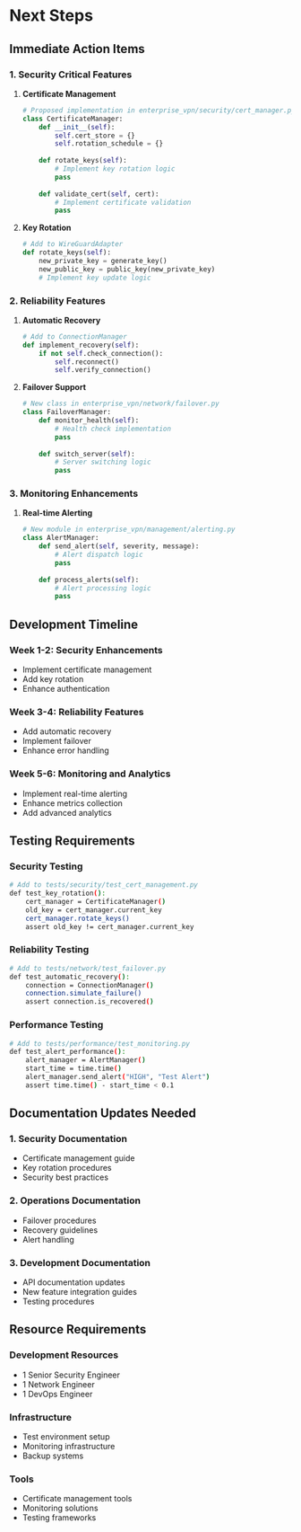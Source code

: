 # Next Steps

## Immediate Action Items

### 1. Security Critical Features
1. **Certificate Management**
   ```python
   # Proposed implementation in enterprise_vpn/security/cert_manager.py
   class CertificateManager:
       def __init__(self):
           self.cert_store = {}
           self.rotation_schedule = {}
           
       def rotate_keys(self):
           # Implement key rotation logic
           pass
           
       def validate_cert(self, cert):
           # Implement certificate validation
           pass
   ```

2. **Key Rotation**
   ```python
   # Add to WireGuardAdapter
   def rotate_keys(self):
       new_private_key = generate_key()
       new_public_key = public_key(new_private_key)
       # Implement key update logic
   ```

### 2. Reliability Features
1. **Automatic Recovery**
   ```python
   # Add to ConnectionManager
   def implement_recovery(self):
       if not self.check_connection():
           self.reconnect()
           self.verify_connection()
   ```

2. **Failover Support**
   ```python
   # New class in enterprise_vpn/network/failover.py
   class FailoverManager:
       def monitor_health(self):
           # Health check implementation
           pass
           
       def switch_server(self):
           # Server switching logic
           pass
   ```

### 3. Monitoring Enhancements
1. **Real-time Alerting**
   ```python
   # New module in enterprise_vpn/management/alerting.py
   class AlertManager:
       def send_alert(self, severity, message):
           # Alert dispatch logic
           pass
           
       def process_alerts(self):
           # Alert processing logic
           pass
   ```

## Development Timeline

### Week 1-2: Security Enhancements
- Implement certificate management
- Add key rotation
- Enhance authentication

### Week 3-4: Reliability Features
- Add automatic recovery
- Implement failover
- Enhance error handling

### Week 5-6: Monitoring and Analytics
- Implement real-time alerting
- Enhance metrics collection
- Add advanced analytics

## Testing Requirements

### Security Testing
```bash
# Add to tests/security/test_cert_management.py
def test_key_rotation():
    cert_manager = CertificateManager()
    old_key = cert_manager.current_key
    cert_manager.rotate_keys()
    assert old_key != cert_manager.current_key
```

### Reliability Testing
```bash
# Add to tests/network/test_failover.py
def test_automatic_recovery():
    connection = ConnectionManager()
    connection.simulate_failure()
    assert connection.is_recovered()
```

### Performance Testing
```bash
# Add to tests/performance/test_monitoring.py
def test_alert_performance():
    alert_manager = AlertManager()
    start_time = time.time()
    alert_manager.send_alert("HIGH", "Test Alert")
    assert time.time() - start_time < 0.1
```

## Documentation Updates Needed

### 1. Security Documentation
- Certificate management guide
- Key rotation procedures
- Security best practices

### 2. Operations Documentation
- Failover procedures
- Recovery guidelines
- Alert handling

### 3. Development Documentation
- API documentation updates
- New feature integration guides
- Testing procedures

## Resource Requirements

### Development Resources
- 1 Senior Security Engineer
- 1 Network Engineer
- 1 DevOps Engineer

### Infrastructure
- Test environment setup
- Monitoring infrastructure
- Backup systems

### Tools
- Certificate management tools
- Monitoring solutions
- Testing frameworks 